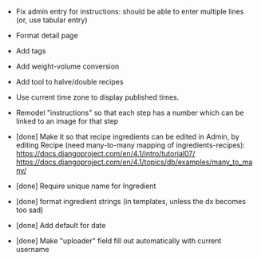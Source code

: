 - Fix admin entry for instructions: should be able to enter multiple lines (or, use tabular entry)
- Format detail page
- Add tags
- Add weight-volume conversion
- Add tool to halve/double recipes
- Use current time zone to display published times.
- Remodel "instructions" so that each step has a number which can be linked to an image for that step

- [done] Make it so that recipe ingredients can be edited in Admin, by editing Recipe (need many-to-many mapping of ingredients-recipes): https://docs.djangoproject.com/en/4.1/intro/tutorial07/ https://docs.djangoproject.com/en/4.1/topics/db/examples/many_to_many/
- [done] Require unique name for Ingredient
- [done] format ingredient strings (in templates, unless the dx becomes too sad)
- [done] Add default for date
- [done] Make "uploader" field fill out automatically with current username
